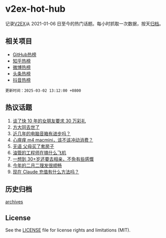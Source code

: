 # v2ex-hot-hub

 记录[V2EX](https://www.v2ex.com/)从 2021-01-06 日至今的热门话题。每小时抓取一次数据，按天[归档](archives)。
 
 ## 相关项目

- [GitHub热榜](https://github.com/lonnyzhang423/github-hot-hub)
- [知乎热榜](https://github.com/lonnyzhang423/zhihu-hot-hub)
- [微博热榜](https://github.com/lonnyzhang423/weibo-hot-hub)
- [头条热榜](https://github.com/lonnyzhang423/toutiao-hot-hub)
- [抖音热榜](https://github.com/lonnyzhang423/douyin-hot-hub)


 `更新时间：2025-03-02 13:12:00 +0800`

## 热议话题

1. [谈了快 10 年的女朋友要求 30 万彩礼](https://www.v2ex.com/t/1115118)
1. [方大同去世了](https://www.v2ex.com/t/1115074)
1. [近几年的电脑音箱有进步吗？](https://www.v2ex.com/t/1115084)
1. [心痒痒 m4 macmini，该不该冲动消费？](https://www.v2ex.com/t/1115174)
1. [无语 父母买了套房子](https://www.v2ex.com/t/1115112)
1. [油管的工程师在搞什么飞机](https://www.v2ex.com/t/1115126)
1. [一想到 30+岁还要去相亲，不免有些感慨](https://www.v2ex.com/t/1115202)
1. [今年的二月二理发很顺畅](https://www.v2ex.com/t/1115092)
1. [现在 Claude 充值有什么方法吗？](https://www.v2ex.com/t/1115095)

## 历史归档

[archives](archives)

## License

See the [LICENSE](LICENSE) file for license rights and limitations (MIT).
